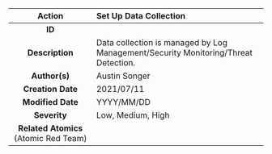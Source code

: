 | Action            | Set Up Data Collection                                                                               |
|:-----------------:|:-----------------------------------------------------------------------------------------------------|
|**ID**          |            |
|**Description**   |Data collection is managed by Log Management/Security Monitoring/Threat Detection. |
|**Author(s)**     |Austin Songer|
|**Creation Date** | 2021/07/11 |
|**Modified Date** | YYYY/MM/DD |
|**Severity**      | Low, Medium, High  |
|**Related Atomics** (Atomic Red Team) |      |




